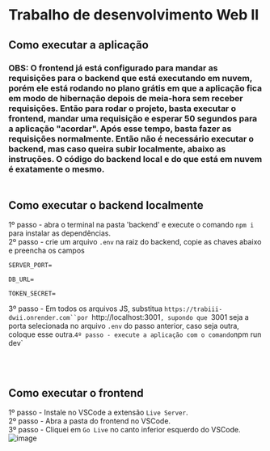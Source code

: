 # Trabalho de desenvolvimento Web II 

 ## Como executar a aplicação
 ### OBS: O frontend já está configurado para mandar as requisições para o backend que está executando em nuvem, porém ele está rodando no plano grátis em que a aplicação fica em modo de hibernação depois de meia-hora sem receber requisições. Então para rodar o projeto, basta executar o frontend, mandar uma requisição e esperar 50 segundos para a aplicação "acordar". Após esse tempo, basta fazer as requisições normalmente. Então não é necessário executar o backend, mas caso queira subir localmente, abaixo as instruções. O código do backend local e do que está em nuvem é exatamente o mesmo. <br> <br>
 
 ## Como executar o backend localmente
 1º passo - abra o terminal na pasta 'backend' e execute o comando `npm i` para instalar as dependências. <br>
 2º passo - crie um arquivo `.env` na raiz do backend, copie as chaves abaixo e preencha os campos
 ```
SERVER_PORT=

DB_URL=

TOKEN_SECRET=
```
3º passo - Em todos os arquivos JS, substitua `https://trabiii-dwii.onrender.com``por `http://localhost:3001`, supondo que `3001 seja a porta selecionada no arquivo `.env` do passo anterior, caso seja outra, coloque esse outra.`
4º passo - execute a aplicação com o comando `npm run dev`

<br><br>

 ## Como executar o frontend
 1º passo - Instale no VSCode a extensão `Live Server`. <br>
 2º passo - Abra a pasta do frontend no VSCode. <br>
 3º passo - Cliquei em `Go Live` no canto inferior esquerdo do VSCode. <br>
 ![image](https://github.com/gustas01/trabIII_DWII/assets/50846424/1941749e-a0e2-43c8-a507-1887e6643ab4)
